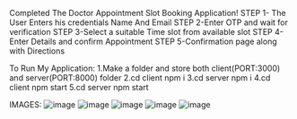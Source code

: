 Completed The Doctor Appointment Slot Booking Application!
STEP 1- The User Enters his credentials Name And Email
STEP 2-Enter OTP and wait for verification
STEP 3-Select a suitable Time slot from available slot
STEP 4-Enter Details and confirm Appointment
STEP 5-Confirmation page along with Directions

To Run My Application:
1.Make a folder and store both client(PORT:3000) and server(PORT:8000) folder
2.cd client
  npm i
3.cd server
  npm i
4.cd client
  npm start
5.cd server 
  npm start

  IMAGES:
  ![image](https://github.com/ishitabansal21/Appointment/assets/100590854/5accadec-0028-4bd5-baa2-39b997764d47)
  ![image](https://github.com/ishitabansal21/Appointment/assets/100590854/b67293cb-3256-4038-8af3-93651c00eeef)
  ![image](https://github.com/ishitabansal21/Appointment/assets/100590854/4194c1fd-bfac-4f0e-966f-61912adba94c)
  ![image](https://github.com/ishitabansal21/Appointment/assets/100590854/e35400ad-bd68-4f3d-a80a-becb2def2a91)
  ![image](https://github.com/ishitabansal21/Appointment/assets/100590854/bf657f6c-a636-44a2-be29-756cf418bc38)





